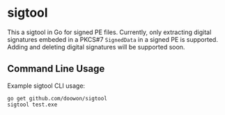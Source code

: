 # sigtool
This a sigtool in Go for signed PE files.
Currently, only extracting digital signatures embeded in a PKCS#7 `SignedData` in a signed PE is supported.
Adding and deleting digital signatures will be supported soon.


## Command Line Usage
Example sigtool CLI usage:

	go get github.com/doowon/sigtool
	sigtool test.exe
